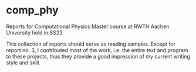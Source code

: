 # comp_phy
Reports for Computational Physics Master course at RWTH Aachen University held in SS22

This collection of reports should serve as reading samples. Except for report no. 3, I contributed most of the work, i.e. the entire text and program to these projects, thus they provide a good impression of my current writing style and skill.

